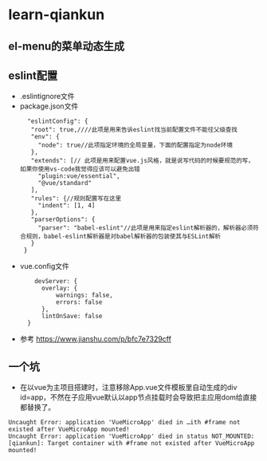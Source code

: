 # learn-qiankun

## el-menu的菜单动态生成
## eslint配置
- .eslintignore文件
- package.json文件
  ```
    "eslintConfig": {
     "root": true,////此项是用来告诉eslint找当前配置文件不能往父级查找
     "env": {
       "node": true//此项指定环境的全局变量，下面的配置指定为node环境
     },
     "extends": [// 此项是用来配置vue.js风格，就是说写代码的时候要规范的写，如果你使用vs-code我觉得应该可以避免出错
       "plugin:vue/essential",
       "@vue/standard"
     ],
     "rules": {//规则配置写在这里
       "indent": [1, 4]
     },
     "parserOptions": {
       "parser": "babel-eslint"//此项是用来指定eslint解析器的，解析器必须符合规则，babel-eslint解析器是对babel解析器的包装使其与ESLint解析
     }
   }
  ```
- vue.config文件
  ```
      devServer: {
        overlay: {
            warnings: false,
            errors: false
        },
        lintOnSave: false
    }
    ```
 - 参考
  https://www.jianshu.com/p/bfc7e7329cff

## 一个坑
 - 在以vue为主项目搭建时，注意移除App.vue文件模板里自动生成的div id=app，不然在子应用vue默认以app节点挂载时会导致把主应用dom给直接都替换了。
  ```
  Uncaught Error: application 'VueMicroApp' died in …ith #frame not existed after VueMicroApp mounted!
  Uncaught Error: application 'VueMicroApp' died in status NOT_MOUNTED: [qiankun]: Target container with #frame not existed after VueMicroApp mounted!
  ```
